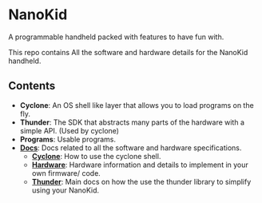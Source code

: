 # NanoKid
A programmable handheld packed with features to have fun with.

This repo contains All the software and hardware details for the NanoKid handheld.

## Contents
- **Cyclone**: An OS shell like layer that allows you to load programs on the fly.
- **Thunder**: The SDK that abstracts many parts of the hardware with a simple API. (Used by cyclone)
- **Programs**: Usable programs.
- [**Docs**](./docs/README): Docs related to all the software and hardware specifications.
  - [**Cyclone**](./cyclone/main): How to use the cyclone shell.
  - [**Hardware**](./hardware/main): Hardware information and details to implement in your own firmware/ code.
  - [**Thunder**](./thunder/main): Main docs on how the use the thunder library to simplify using your NanoKid.
